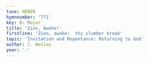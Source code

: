 ```yaml
---
tune: HEBER
hymnnumber: '771'
key: B♭ Major
title: 'Zion, Awake!'
firstline: 'Zion, awake!  thy slumber break'
topic: 'Invitation and Repentance: Returning to God'
author: C. Wesley
year: '-'
---
```

